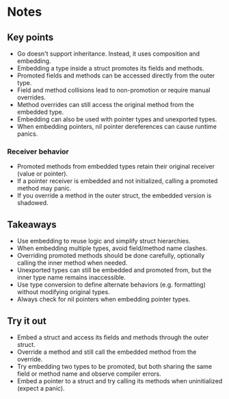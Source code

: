 # Notes

## Key points

- Go doesn't support inheritance. Instead, it uses composition and embedding.
- Embedding a type inside a struct promotes its fields and methods.
- Promoted fields and methods can be accessed directly from the outer type.
- Field and method collisions lead to non-promotion or require manual overrides.
- Method overrides can still access the original method from the embedded type.
- Embedding can also be used with pointer types and unexported types.
- When embedding pointers, nil pointer dereferences can cause runtime panics.

### Receiver behavior

- Promoted methods from embedded types retain their original receiver (value or pointer).
- If a pointer receiver is embedded and not initialized, calling a promoted method may panic.
- If you override a method in the outer struct, the embedded version is shadowed.

## Takeaways

- Use embedding to reuse logic and simplify struct hierarchies.
- When embedding multiple types, avoid field/method name clashes.
- Overriding promoted methods should be done carefully, optionally calling the inner method when needed.
- Unexported types can still be embedded and promoted from, but the inner type name remains inaccessible.
- Use type conversion to define alternate behaviors (e.g. formatting) without modifying original types.
- Always check for nil pointers when embedding pointer types.

## Try it out

- Embed a struct and access its fields and methods through the outer struct.
- Override a method and still call the embedded method from the override.
- Try embedding two types to be promoted, but both sharing the same field or method name and observe compiler errors.
- Embed a pointer to a struct and try calling its methods when uninitialized (expect a panic).

